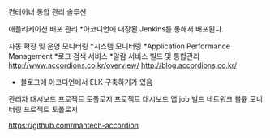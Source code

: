 컨테이너 통합 관리 솔루션

애플리케이션 배포 관리
*아코디언에 내장된 Jenkins를 통해서 배포된다.

자동 확장 및 운영
모니터링
*시스템 모니터링
*Application Performance Management
*로그 검색 서비스
*알람 서비스
빌드 및 통합관리
http://www.accordions.co.kr/overview/
http://blog.accordions.co.kr/
 - 블로그에 아코디언에서 ELK 구축하기가 있음

관리자 대시보드
프로젝트
토폴로지
프로젝트 대시보드
앱
job
빌드 네트워크
볼륨
모니터링
프로젝트 토폴로지

https://github.com/mantech-accordion
